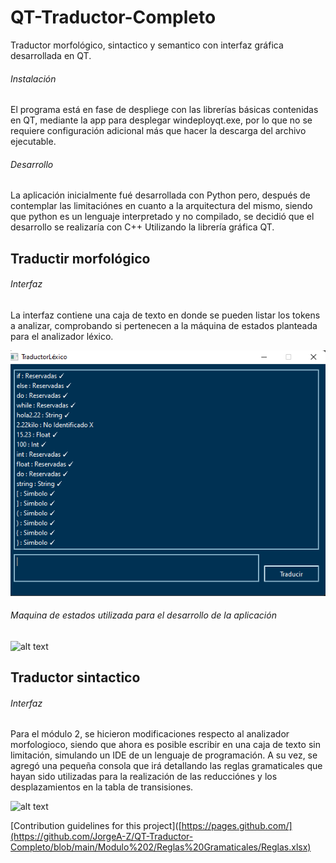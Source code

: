 # QT-Traductor-Completo
Traductor morfológico, sintactico y semantico con interfaz gráfica desarrollada en QT.  

###### Instalación
El programa está en fase de despliege con las librerías básicas contenidas en QT, mediante la app para desplegar windeployqt.exe, por lo que no se requiere configuración adicional más que hacer la descarga del archivo ejecutable.

###### Desarrollo

La aplicación inicialmente fué desarrollada con Python pero, después de contemplar las limitaciónes en cuanto a la arquitectura del mismo, siendo que python es un lenguaje interpretado y no compilado, se decidió que el desarrollo se realizaría con C++ Utilizando la librería gráfica QT.

## Traductir morfológico

###### Interfaz
La interfaz contiene una caja de texto en donde se pueden listar los tokens a analizar, comprobando si pertenecen a la máquina de estados planteada para el analizador léxico.

![alt text](https://github.com/JorgeA-Z/QT-Traductor-Completo/blob/main/Modulo%201/Codigo%20fuente/Imagenes/Interfaz.png)

###### Maquina de estados utilizada para el desarrollo de la aplicación

![alt text](https://github.com/JorgeA-Z/QT-Traductor-Completo/blob/main/Modulo%201/Codigo%20fuente/Imagenes/Máquina%20de%20estados.jpeg)

## Traductor sintactico
###### Interfaz
Para el módulo 2, se hicieron modificaciones respecto al analizador morfologioco, siendo que ahora es posible escribir en una caja de texto sin limitación, simulando un IDE de un lenguaje de programación.
A su vez, se agregó una pequeña consola que irá detallando las reglas gramaticales que hayan sido utilizadas para la realización de las reducciónes y los desplazamientos en la tabla de transisiones.

![alt text](https://github.com/JorgeA-Z/QT-Traductor-Completo/blob/main/Modulo%202/Código%20fuente/Imagenes/Sintactico.jpg)

[Contribution guidelines for this project]([https://pages.github.com/](https://github.com/JorgeA-Z/QT-Traductor-Completo/blob/main/Modulo%202/Reglas%20Gramaticales/Reglas.xlsx)
